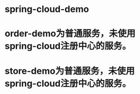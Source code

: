 # spring-cloud-demo 
# order-demo为普通服务，未使用spring-cloud注册中心的服务。
# store-demo为普通服务，未使用spring-cloud注册中心的服务。
